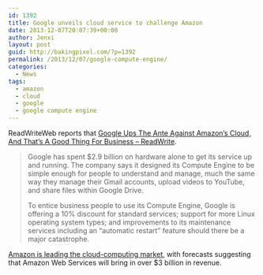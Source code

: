 ```yaml
---
id: 1392
title: Google unveils cloud service to challenge Amazon
date: 2013-12-07T20:07:39+00:00
author: Jenxi
layout: post
guid: http://bakingpixel.com/?p=1392
permalink: /2013/12/07/google-compute-engine/
categories:
  - News
tags:
  - amazon
  - cloud
  - google
  - google compute engine
---
```

ReadWriteWeb reports that [Google Ups The Ante Against Amazon&#8217;s Cloud, And That&#8217;s A Good Thing For Business – ReadWrite](http://readwrite.com/2013/12/04/google-compute-engine).

> Google has spent $2.9 billion on hardware alone to get its service up and running. The company says it designed its Compute Engine to be simple enough for people to understand and manage, much the same way they manage their Gmail accounts, upload videos to YouTube, and share files within Google Drive.
> 
> To entice business people to use its Compute Engine, Google is offering a 10% discount for standard services; support for more Linux operating system types; and improvements to its maintenance services including an “automatic restart” feature should there be a major catastrophe. 

[Amazon is leading the cloud-computing market](http://bakingpixel.com/2013/11/is-amazon-winning-the-cloud-battle/), with forecasts suggesting that Amazon Web Services will bring in over $3 billion in revenue.